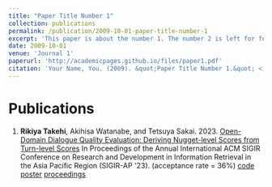 ```yaml
---
title: "Paper Title Number 1"
collection: publications
permalink: /publication/2009-10-01-paper-title-number-1
excerpt: 'This paper is about the number 1. The number 2 is left for future work.'
date: 2009-10-01
venue: 'Journal 1'
paperurl: 'http://academicpages.github.io/files/paper1.pdf'
citation: 'Your Name, You. (2009). &quot;Paper Title Number 1.&quot; <i>Journal 1</i>. 1(1).'
---
```

# Publications
1. **Rikiya Takehi**, Akihisa Watanabe, and Tetsuya Sakai. 2023. [Open-Domain Dialogue Quality Evaluation: Deriving Nugget-level Scores from Turn-level Scores](https://doi.org/10.48550/arXiv.2310.00410) In Proceedings of the Annual International ACM SIGIR Conference on Research and Development in Information Retrieval in the Asia Pacific Region (SIGIR-AP '23). (acceptance rate = 36%) [code](https://github.com/RikiyaT/Nugget-Level-Evaluation) [poster](https://drive.google.com/file/d/1M194h7nCFwUBVA3eqzapTNneDPFH4zUs/view?usp=sharing) [proceedings](https://dl.acm.org/doi/abs/10.1145/3624918.3625338)
